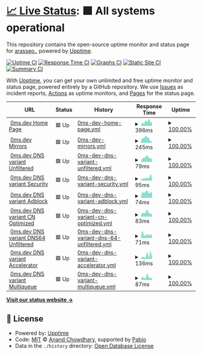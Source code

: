 # [📈 Live Status](https://upptime.0ms.dev): <!--live status--> **🟩 All systems operational**

This repository contains the open-source uptime monitor and status page for [arasseo.](https://upptime.0ms.dev), powered by [Upptime](https://github.com/upptime/upptime).

[![Uptime CI](https://github.com/galpt/upptime/workflows/Uptime%20CI/badge.svg)](https://github.com/galpt/upptime/actions?query=workflow%3A%22Uptime+CI%22)
[![Response Time CI](https://github.com/galpt/upptime/workflows/Response%20Time%20CI/badge.svg)](https://github.com/galpt/upptime/actions?query=workflow%3A%22Response+Time+CI%22)
[![Graphs CI](https://github.com/galpt/upptime/workflows/Graphs%20CI/badge.svg)](https://github.com/galpt/upptime/actions?query=workflow%3A%22Graphs+CI%22)
[![Static Site CI](https://github.com/galpt/upptime/workflows/Static%20Site%20CI/badge.svg)](https://github.com/galpt/upptime/actions?query=workflow%3A%22Static+Site+CI%22)
[![Summary CI](https://github.com/galpt/upptime/workflows/Summary%20CI/badge.svg)](https://github.com/galpt/upptime/actions?query=workflow%3A%22Summary+CI%22)

With [Upptime](https://upptime.js.org), you can get your own unlimited and free uptime monitor and status page, powered entirely by a GitHub repository. We use [Issues](https://github.com/galpt/upptime/issues) as incident reports, [Actions](https://github.com/galpt/upptime/actions) as uptime monitors, and [Pages](https://upptime.0ms.dev) for the status page.

<!--start: status pages-->
<!-- This summary is generated by Upptime (https://github.com/upptime/upptime) -->
<!-- Do not edit this manually, your changes will be overwritten -->
<!-- prettier-ignore -->
| URL | Status | History | Response Time | Uptime |
| --- | ------ | ------- | ------------- | ------ |
| <img alt="" src="https://icons.duckduckgo.com/ip3/0ms.dev.ico" height="13"> [0ms.dev Home Page](https://0ms.dev) | 🟩 Up | [0ms-dev-home-page.yml](https://github.com/galpt/upptime/commits/HEAD/history/0ms-dev-home-page.yml) | <details><summary><img alt="Response time graph" src="./graphs/0ms-dev-home-page/response-time-week.png" height="20"> 396ms</summary><br><a href="https://status.0ms.dev/history/0ms-dev-home-page"><img alt="Response time 317" src="https://img.shields.io/endpoint?url=https%3A%2F%2Fraw.githubusercontent.com%2Fgalpt%2Fupptime%2FHEAD%2Fapi%2F0ms-dev-home-page%2Fresponse-time.json"></a><br><a href="https://status.0ms.dev/history/0ms-dev-home-page"><img alt="24-hour response time 393" src="https://img.shields.io/endpoint?url=https%3A%2F%2Fraw.githubusercontent.com%2Fgalpt%2Fupptime%2FHEAD%2Fapi%2F0ms-dev-home-page%2Fresponse-time-day.json"></a><br><a href="https://status.0ms.dev/history/0ms-dev-home-page"><img alt="7-day response time 396" src="https://img.shields.io/endpoint?url=https%3A%2F%2Fraw.githubusercontent.com%2Fgalpt%2Fupptime%2FHEAD%2Fapi%2F0ms-dev-home-page%2Fresponse-time-week.json"></a><br><a href="https://status.0ms.dev/history/0ms-dev-home-page"><img alt="30-day response time 310" src="https://img.shields.io/endpoint?url=https%3A%2F%2Fraw.githubusercontent.com%2Fgalpt%2Fupptime%2FHEAD%2Fapi%2F0ms-dev-home-page%2Fresponse-time-month.json"></a><br><a href="https://status.0ms.dev/history/0ms-dev-home-page"><img alt="1-year response time 317" src="https://img.shields.io/endpoint?url=https%3A%2F%2Fraw.githubusercontent.com%2Fgalpt%2Fupptime%2FHEAD%2Fapi%2F0ms-dev-home-page%2Fresponse-time-year.json"></a></details> | <details><summary><a href="https://status.0ms.dev/history/0ms-dev-home-page">100.00%</a></summary><a href="https://status.0ms.dev/history/0ms-dev-home-page"><img alt="All-time uptime 100.00%" src="https://img.shields.io/endpoint?url=https%3A%2F%2Fraw.githubusercontent.com%2Fgalpt%2Fupptime%2FHEAD%2Fapi%2F0ms-dev-home-page%2Fuptime.json"></a><br><a href="https://status.0ms.dev/history/0ms-dev-home-page"><img alt="24-hour uptime 100.00%" src="https://img.shields.io/endpoint?url=https%3A%2F%2Fraw.githubusercontent.com%2Fgalpt%2Fupptime%2FHEAD%2Fapi%2F0ms-dev-home-page%2Fuptime-day.json"></a><br><a href="https://status.0ms.dev/history/0ms-dev-home-page"><img alt="7-day uptime 100.00%" src="https://img.shields.io/endpoint?url=https%3A%2F%2Fraw.githubusercontent.com%2Fgalpt%2Fupptime%2FHEAD%2Fapi%2F0ms-dev-home-page%2Fuptime-week.json"></a><br><a href="https://status.0ms.dev/history/0ms-dev-home-page"><img alt="30-day uptime 100.00%" src="https://img.shields.io/endpoint?url=https%3A%2F%2Fraw.githubusercontent.com%2Fgalpt%2Fupptime%2FHEAD%2Fapi%2F0ms-dev-home-page%2Fuptime-month.json"></a><br><a href="https://status.0ms.dev/history/0ms-dev-home-page"><img alt="1-year uptime 100.00%" src="https://img.shields.io/endpoint?url=https%3A%2F%2Fraw.githubusercontent.com%2Fgalpt%2Fupptime%2FHEAD%2Fapi%2F0ms-dev-home-page%2Fuptime-year.json"></a></details>
| <img alt="" src="https://icons.duckduckgo.com/ip3/0ms.dev.ico" height="13"> [0ms.dev Mirrors](https://0ms.dev/mirrors/) | 🟩 Up | [0ms-dev-mirrors.yml](https://github.com/galpt/upptime/commits/HEAD/history/0ms-dev-mirrors.yml) | <details><summary><img alt="Response time graph" src="./graphs/0ms-dev-mirrors/response-time-week.png" height="20"> 245ms</summary><br><a href="https://status.0ms.dev/history/0ms-dev-mirrors"><img alt="Response time 290" src="https://img.shields.io/endpoint?url=https%3A%2F%2Fraw.githubusercontent.com%2Fgalpt%2Fupptime%2FHEAD%2Fapi%2F0ms-dev-mirrors%2Fresponse-time.json"></a><br><a href="https://status.0ms.dev/history/0ms-dev-mirrors"><img alt="24-hour response time 264" src="https://img.shields.io/endpoint?url=https%3A%2F%2Fraw.githubusercontent.com%2Fgalpt%2Fupptime%2FHEAD%2Fapi%2F0ms-dev-mirrors%2Fresponse-time-day.json"></a><br><a href="https://status.0ms.dev/history/0ms-dev-mirrors"><img alt="7-day response time 245" src="https://img.shields.io/endpoint?url=https%3A%2F%2Fraw.githubusercontent.com%2Fgalpt%2Fupptime%2FHEAD%2Fapi%2F0ms-dev-mirrors%2Fresponse-time-week.json"></a><br><a href="https://status.0ms.dev/history/0ms-dev-mirrors"><img alt="30-day response time 278" src="https://img.shields.io/endpoint?url=https%3A%2F%2Fraw.githubusercontent.com%2Fgalpt%2Fupptime%2FHEAD%2Fapi%2F0ms-dev-mirrors%2Fresponse-time-month.json"></a><br><a href="https://status.0ms.dev/history/0ms-dev-mirrors"><img alt="1-year response time 290" src="https://img.shields.io/endpoint?url=https%3A%2F%2Fraw.githubusercontent.com%2Fgalpt%2Fupptime%2FHEAD%2Fapi%2F0ms-dev-mirrors%2Fresponse-time-year.json"></a></details> | <details><summary><a href="https://status.0ms.dev/history/0ms-dev-mirrors">100.00%</a></summary><a href="https://status.0ms.dev/history/0ms-dev-mirrors"><img alt="All-time uptime 100.00%" src="https://img.shields.io/endpoint?url=https%3A%2F%2Fraw.githubusercontent.com%2Fgalpt%2Fupptime%2FHEAD%2Fapi%2F0ms-dev-mirrors%2Fuptime.json"></a><br><a href="https://status.0ms.dev/history/0ms-dev-mirrors"><img alt="24-hour uptime 100.00%" src="https://img.shields.io/endpoint?url=https%3A%2F%2Fraw.githubusercontent.com%2Fgalpt%2Fupptime%2FHEAD%2Fapi%2F0ms-dev-mirrors%2Fuptime-day.json"></a><br><a href="https://status.0ms.dev/history/0ms-dev-mirrors"><img alt="7-day uptime 100.00%" src="https://img.shields.io/endpoint?url=https%3A%2F%2Fraw.githubusercontent.com%2Fgalpt%2Fupptime%2FHEAD%2Fapi%2F0ms-dev-mirrors%2Fuptime-week.json"></a><br><a href="https://status.0ms.dev/history/0ms-dev-mirrors"><img alt="30-day uptime 100.00%" src="https://img.shields.io/endpoint?url=https%3A%2F%2Fraw.githubusercontent.com%2Fgalpt%2Fupptime%2FHEAD%2Fapi%2F0ms-dev-mirrors%2Fuptime-month.json"></a><br><a href="https://status.0ms.dev/history/0ms-dev-mirrors"><img alt="1-year uptime 100.00%" src="https://img.shields.io/endpoint?url=https%3A%2F%2Fraw.githubusercontent.com%2Fgalpt%2Fupptime%2FHEAD%2Fapi%2F0ms-dev-mirrors%2Fuptime-year.json"></a></details>
| <img alt="" src="https://icons.duckduckgo.com/ip3/0ms.dev.ico" height="13"> [0ms.dev DNS variant Unfiltered](https://0ms.dev/dns-query) | 🟩 Up | [0ms-dev-dns-variant-unfiltered.yml](https://github.com/galpt/upptime/commits/HEAD/history/0ms-dev-dns-variant-unfiltered.yml) | <details><summary><img alt="Response time graph" src="./graphs/0ms-dev-dns-variant-unfiltered/response-time-week.png" height="20"> 79ms</summary><br><a href="https://status.0ms.dev/history/0ms-dev-dns-variant-unfiltered"><img alt="Response time 81" src="https://img.shields.io/endpoint?url=https%3A%2F%2Fraw.githubusercontent.com%2Fgalpt%2Fupptime%2FHEAD%2Fapi%2F0ms-dev-dns-variant-unfiltered%2Fresponse-time.json"></a><br><a href="https://status.0ms.dev/history/0ms-dev-dns-variant-unfiltered"><img alt="24-hour response time 77" src="https://img.shields.io/endpoint?url=https%3A%2F%2Fraw.githubusercontent.com%2Fgalpt%2Fupptime%2FHEAD%2Fapi%2F0ms-dev-dns-variant-unfiltered%2Fresponse-time-day.json"></a><br><a href="https://status.0ms.dev/history/0ms-dev-dns-variant-unfiltered"><img alt="7-day response time 79" src="https://img.shields.io/endpoint?url=https%3A%2F%2Fraw.githubusercontent.com%2Fgalpt%2Fupptime%2FHEAD%2Fapi%2F0ms-dev-dns-variant-unfiltered%2Fresponse-time-week.json"></a><br><a href="https://status.0ms.dev/history/0ms-dev-dns-variant-unfiltered"><img alt="30-day response time 80" src="https://img.shields.io/endpoint?url=https%3A%2F%2Fraw.githubusercontent.com%2Fgalpt%2Fupptime%2FHEAD%2Fapi%2F0ms-dev-dns-variant-unfiltered%2Fresponse-time-month.json"></a><br><a href="https://status.0ms.dev/history/0ms-dev-dns-variant-unfiltered"><img alt="1-year response time 81" src="https://img.shields.io/endpoint?url=https%3A%2F%2Fraw.githubusercontent.com%2Fgalpt%2Fupptime%2FHEAD%2Fapi%2F0ms-dev-dns-variant-unfiltered%2Fresponse-time-year.json"></a></details> | <details><summary><a href="https://status.0ms.dev/history/0ms-dev-dns-variant-unfiltered">100.00%</a></summary><a href="https://status.0ms.dev/history/0ms-dev-dns-variant-unfiltered"><img alt="All-time uptime 99.97%" src="https://img.shields.io/endpoint?url=https%3A%2F%2Fraw.githubusercontent.com%2Fgalpt%2Fupptime%2FHEAD%2Fapi%2F0ms-dev-dns-variant-unfiltered%2Fuptime.json"></a><br><a href="https://status.0ms.dev/history/0ms-dev-dns-variant-unfiltered"><img alt="24-hour uptime 100.00%" src="https://img.shields.io/endpoint?url=https%3A%2F%2Fraw.githubusercontent.com%2Fgalpt%2Fupptime%2FHEAD%2Fapi%2F0ms-dev-dns-variant-unfiltered%2Fuptime-day.json"></a><br><a href="https://status.0ms.dev/history/0ms-dev-dns-variant-unfiltered"><img alt="7-day uptime 100.00%" src="https://img.shields.io/endpoint?url=https%3A%2F%2Fraw.githubusercontent.com%2Fgalpt%2Fupptime%2FHEAD%2Fapi%2F0ms-dev-dns-variant-unfiltered%2Fuptime-week.json"></a><br><a href="https://status.0ms.dev/history/0ms-dev-dns-variant-unfiltered"><img alt="30-day uptime 99.96%" src="https://img.shields.io/endpoint?url=https%3A%2F%2Fraw.githubusercontent.com%2Fgalpt%2Fupptime%2FHEAD%2Fapi%2F0ms-dev-dns-variant-unfiltered%2Fuptime-month.json"></a><br><a href="https://status.0ms.dev/history/0ms-dev-dns-variant-unfiltered"><img alt="1-year uptime 99.97%" src="https://img.shields.io/endpoint?url=https%3A%2F%2Fraw.githubusercontent.com%2Fgalpt%2Fupptime%2FHEAD%2Fapi%2F0ms-dev-dns-variant-unfiltered%2Fuptime-year.json"></a></details>
| <img alt="" src="https://icons.duckduckgo.com/ip3/0ms.dev.ico" height="13"> [0ms.dev DNS variant Security](https://0ms.dev/dns-security) | 🟩 Up | [0ms-dev-dns-variant-security.yml](https://github.com/galpt/upptime/commits/HEAD/history/0ms-dev-dns-variant-security.yml) | <details><summary><img alt="Response time graph" src="./graphs/0ms-dev-dns-variant-security/response-time-week.png" height="20"> 95ms</summary><br><a href="https://status.0ms.dev/history/0ms-dev-dns-variant-security"><img alt="Response time 80" src="https://img.shields.io/endpoint?url=https%3A%2F%2Fraw.githubusercontent.com%2Fgalpt%2Fupptime%2FHEAD%2Fapi%2F0ms-dev-dns-variant-security%2Fresponse-time.json"></a><br><a href="https://status.0ms.dev/history/0ms-dev-dns-variant-security"><img alt="24-hour response time 104" src="https://img.shields.io/endpoint?url=https%3A%2F%2Fraw.githubusercontent.com%2Fgalpt%2Fupptime%2FHEAD%2Fapi%2F0ms-dev-dns-variant-security%2Fresponse-time-day.json"></a><br><a href="https://status.0ms.dev/history/0ms-dev-dns-variant-security"><img alt="7-day response time 95" src="https://img.shields.io/endpoint?url=https%3A%2F%2Fraw.githubusercontent.com%2Fgalpt%2Fupptime%2FHEAD%2Fapi%2F0ms-dev-dns-variant-security%2Fresponse-time-week.json"></a><br><a href="https://status.0ms.dev/history/0ms-dev-dns-variant-security"><img alt="30-day response time 79" src="https://img.shields.io/endpoint?url=https%3A%2F%2Fraw.githubusercontent.com%2Fgalpt%2Fupptime%2FHEAD%2Fapi%2F0ms-dev-dns-variant-security%2Fresponse-time-month.json"></a><br><a href="https://status.0ms.dev/history/0ms-dev-dns-variant-security"><img alt="1-year response time 80" src="https://img.shields.io/endpoint?url=https%3A%2F%2Fraw.githubusercontent.com%2Fgalpt%2Fupptime%2FHEAD%2Fapi%2F0ms-dev-dns-variant-security%2Fresponse-time-year.json"></a></details> | <details><summary><a href="https://status.0ms.dev/history/0ms-dev-dns-variant-security">100.00%</a></summary><a href="https://status.0ms.dev/history/0ms-dev-dns-variant-security"><img alt="All-time uptime 99.97%" src="https://img.shields.io/endpoint?url=https%3A%2F%2Fraw.githubusercontent.com%2Fgalpt%2Fupptime%2FHEAD%2Fapi%2F0ms-dev-dns-variant-security%2Fuptime.json"></a><br><a href="https://status.0ms.dev/history/0ms-dev-dns-variant-security"><img alt="24-hour uptime 100.00%" src="https://img.shields.io/endpoint?url=https%3A%2F%2Fraw.githubusercontent.com%2Fgalpt%2Fupptime%2FHEAD%2Fapi%2F0ms-dev-dns-variant-security%2Fuptime-day.json"></a><br><a href="https://status.0ms.dev/history/0ms-dev-dns-variant-security"><img alt="7-day uptime 100.00%" src="https://img.shields.io/endpoint?url=https%3A%2F%2Fraw.githubusercontent.com%2Fgalpt%2Fupptime%2FHEAD%2Fapi%2F0ms-dev-dns-variant-security%2Fuptime-week.json"></a><br><a href="https://status.0ms.dev/history/0ms-dev-dns-variant-security"><img alt="30-day uptime 99.96%" src="https://img.shields.io/endpoint?url=https%3A%2F%2Fraw.githubusercontent.com%2Fgalpt%2Fupptime%2FHEAD%2Fapi%2F0ms-dev-dns-variant-security%2Fuptime-month.json"></a><br><a href="https://status.0ms.dev/history/0ms-dev-dns-variant-security"><img alt="1-year uptime 99.97%" src="https://img.shields.io/endpoint?url=https%3A%2F%2Fraw.githubusercontent.com%2Fgalpt%2Fupptime%2FHEAD%2Fapi%2F0ms-dev-dns-variant-security%2Fuptime-year.json"></a></details>
| <img alt="" src="https://icons.duckduckgo.com/ip3/0ms.dev.ico" height="13"> [0ms.dev DNS variant Adblock](https://0ms.dev/dns-adblock) | 🟩 Up | [0ms-dev-dns-variant-adblock.yml](https://github.com/galpt/upptime/commits/HEAD/history/0ms-dev-dns-variant-adblock.yml) | <details><summary><img alt="Response time graph" src="./graphs/0ms-dev-dns-variant-adblock/response-time-week.png" height="20"> 74ms</summary><br><a href="https://status.0ms.dev/history/0ms-dev-dns-variant-adblock"><img alt="Response time 84" src="https://img.shields.io/endpoint?url=https%3A%2F%2Fraw.githubusercontent.com%2Fgalpt%2Fupptime%2FHEAD%2Fapi%2F0ms-dev-dns-variant-adblock%2Fresponse-time.json"></a><br><a href="https://status.0ms.dev/history/0ms-dev-dns-variant-adblock"><img alt="24-hour response time 109" src="https://img.shields.io/endpoint?url=https%3A%2F%2Fraw.githubusercontent.com%2Fgalpt%2Fupptime%2FHEAD%2Fapi%2F0ms-dev-dns-variant-adblock%2Fresponse-time-day.json"></a><br><a href="https://status.0ms.dev/history/0ms-dev-dns-variant-adblock"><img alt="7-day response time 74" src="https://img.shields.io/endpoint?url=https%3A%2F%2Fraw.githubusercontent.com%2Fgalpt%2Fupptime%2FHEAD%2Fapi%2F0ms-dev-dns-variant-adblock%2Fresponse-time-week.json"></a><br><a href="https://status.0ms.dev/history/0ms-dev-dns-variant-adblock"><img alt="30-day response time 79" src="https://img.shields.io/endpoint?url=https%3A%2F%2Fraw.githubusercontent.com%2Fgalpt%2Fupptime%2FHEAD%2Fapi%2F0ms-dev-dns-variant-adblock%2Fresponse-time-month.json"></a><br><a href="https://status.0ms.dev/history/0ms-dev-dns-variant-adblock"><img alt="1-year response time 84" src="https://img.shields.io/endpoint?url=https%3A%2F%2Fraw.githubusercontent.com%2Fgalpt%2Fupptime%2FHEAD%2Fapi%2F0ms-dev-dns-variant-adblock%2Fresponse-time-year.json"></a></details> | <details><summary><a href="https://status.0ms.dev/history/0ms-dev-dns-variant-adblock">100.00%</a></summary><a href="https://status.0ms.dev/history/0ms-dev-dns-variant-adblock"><img alt="All-time uptime 99.97%" src="https://img.shields.io/endpoint?url=https%3A%2F%2Fraw.githubusercontent.com%2Fgalpt%2Fupptime%2FHEAD%2Fapi%2F0ms-dev-dns-variant-adblock%2Fuptime.json"></a><br><a href="https://status.0ms.dev/history/0ms-dev-dns-variant-adblock"><img alt="24-hour uptime 100.00%" src="https://img.shields.io/endpoint?url=https%3A%2F%2Fraw.githubusercontent.com%2Fgalpt%2Fupptime%2FHEAD%2Fapi%2F0ms-dev-dns-variant-adblock%2Fuptime-day.json"></a><br><a href="https://status.0ms.dev/history/0ms-dev-dns-variant-adblock"><img alt="7-day uptime 100.00%" src="https://img.shields.io/endpoint?url=https%3A%2F%2Fraw.githubusercontent.com%2Fgalpt%2Fupptime%2FHEAD%2Fapi%2F0ms-dev-dns-variant-adblock%2Fuptime-week.json"></a><br><a href="https://status.0ms.dev/history/0ms-dev-dns-variant-adblock"><img alt="30-day uptime 99.96%" src="https://img.shields.io/endpoint?url=https%3A%2F%2Fraw.githubusercontent.com%2Fgalpt%2Fupptime%2FHEAD%2Fapi%2F0ms-dev-dns-variant-adblock%2Fuptime-month.json"></a><br><a href="https://status.0ms.dev/history/0ms-dev-dns-variant-adblock"><img alt="1-year uptime 99.97%" src="https://img.shields.io/endpoint?url=https%3A%2F%2Fraw.githubusercontent.com%2Fgalpt%2Fupptime%2FHEAD%2Fapi%2F0ms-dev-dns-variant-adblock%2Fuptime-year.json"></a></details>
| <img alt="" src="https://icons.duckduckgo.com/ip3/0ms.dev.ico" height="13"> [0ms.dev DNS variant CN Optimized](https://0ms.dev/dns-cn) | 🟩 Up | [0ms-dev-dns-variant-cn-optimized.yml](https://github.com/galpt/upptime/commits/HEAD/history/0ms-dev-dns-variant-cn-optimized.yml) | <details><summary><img alt="Response time graph" src="./graphs/0ms-dev-dns-variant-cn-optimized/response-time-week.png" height="20"> 83ms</summary><br><a href="https://status.0ms.dev/history/0ms-dev-dns-variant-cn-optimized"><img alt="Response time 72" src="https://img.shields.io/endpoint?url=https%3A%2F%2Fraw.githubusercontent.com%2Fgalpt%2Fupptime%2FHEAD%2Fapi%2F0ms-dev-dns-variant-cn-optimized%2Fresponse-time.json"></a><br><a href="https://status.0ms.dev/history/0ms-dev-dns-variant-cn-optimized"><img alt="24-hour response time 85" src="https://img.shields.io/endpoint?url=https%3A%2F%2Fraw.githubusercontent.com%2Fgalpt%2Fupptime%2FHEAD%2Fapi%2F0ms-dev-dns-variant-cn-optimized%2Fresponse-time-day.json"></a><br><a href="https://status.0ms.dev/history/0ms-dev-dns-variant-cn-optimized"><img alt="7-day response time 83" src="https://img.shields.io/endpoint?url=https%3A%2F%2Fraw.githubusercontent.com%2Fgalpt%2Fupptime%2FHEAD%2Fapi%2F0ms-dev-dns-variant-cn-optimized%2Fresponse-time-week.json"></a><br><a href="https://status.0ms.dev/history/0ms-dev-dns-variant-cn-optimized"><img alt="30-day response time 73" src="https://img.shields.io/endpoint?url=https%3A%2F%2Fraw.githubusercontent.com%2Fgalpt%2Fupptime%2FHEAD%2Fapi%2F0ms-dev-dns-variant-cn-optimized%2Fresponse-time-month.json"></a><br><a href="https://status.0ms.dev/history/0ms-dev-dns-variant-cn-optimized"><img alt="1-year response time 72" src="https://img.shields.io/endpoint?url=https%3A%2F%2Fraw.githubusercontent.com%2Fgalpt%2Fupptime%2FHEAD%2Fapi%2F0ms-dev-dns-variant-cn-optimized%2Fresponse-time-year.json"></a></details> | <details><summary><a href="https://status.0ms.dev/history/0ms-dev-dns-variant-cn-optimized">100.00%</a></summary><a href="https://status.0ms.dev/history/0ms-dev-dns-variant-cn-optimized"><img alt="All-time uptime 99.97%" src="https://img.shields.io/endpoint?url=https%3A%2F%2Fraw.githubusercontent.com%2Fgalpt%2Fupptime%2FHEAD%2Fapi%2F0ms-dev-dns-variant-cn-optimized%2Fuptime.json"></a><br><a href="https://status.0ms.dev/history/0ms-dev-dns-variant-cn-optimized"><img alt="24-hour uptime 100.00%" src="https://img.shields.io/endpoint?url=https%3A%2F%2Fraw.githubusercontent.com%2Fgalpt%2Fupptime%2FHEAD%2Fapi%2F0ms-dev-dns-variant-cn-optimized%2Fuptime-day.json"></a><br><a href="https://status.0ms.dev/history/0ms-dev-dns-variant-cn-optimized"><img alt="7-day uptime 100.00%" src="https://img.shields.io/endpoint?url=https%3A%2F%2Fraw.githubusercontent.com%2Fgalpt%2Fupptime%2FHEAD%2Fapi%2F0ms-dev-dns-variant-cn-optimized%2Fuptime-week.json"></a><br><a href="https://status.0ms.dev/history/0ms-dev-dns-variant-cn-optimized"><img alt="30-day uptime 99.96%" src="https://img.shields.io/endpoint?url=https%3A%2F%2Fraw.githubusercontent.com%2Fgalpt%2Fupptime%2FHEAD%2Fapi%2F0ms-dev-dns-variant-cn-optimized%2Fuptime-month.json"></a><br><a href="https://status.0ms.dev/history/0ms-dev-dns-variant-cn-optimized"><img alt="1-year uptime 99.97%" src="https://img.shields.io/endpoint?url=https%3A%2F%2Fraw.githubusercontent.com%2Fgalpt%2Fupptime%2FHEAD%2Fapi%2F0ms-dev-dns-variant-cn-optimized%2Fuptime-year.json"></a></details>
| <img alt="" src="https://icons.duckduckgo.com/ip3/0ms.dev.ico" height="13"> [0ms.dev DNS variant DNS64 Unfiltered](https://0ms.dev/dns64) | 🟩 Up | [0ms-dev-dns-variant-dns-64-unfiltered.yml](https://github.com/galpt/upptime/commits/HEAD/history/0ms-dev-dns-variant-dns-64-unfiltered.yml) | <details><summary><img alt="Response time graph" src="./graphs/0ms-dev-dns-variant-dns-64-unfiltered/response-time-week.png" height="20"> 71ms</summary><br><a href="https://status.0ms.dev/history/0ms-dev-dns-variant-dns-64-unfiltered"><img alt="Response time 80" src="https://img.shields.io/endpoint?url=https%3A%2F%2Fraw.githubusercontent.com%2Fgalpt%2Fupptime%2FHEAD%2Fapi%2F0ms-dev-dns-variant-dns-64-unfiltered%2Fresponse-time.json"></a><br><a href="https://status.0ms.dev/history/0ms-dev-dns-variant-dns-64-unfiltered"><img alt="24-hour response time 86" src="https://img.shields.io/endpoint?url=https%3A%2F%2Fraw.githubusercontent.com%2Fgalpt%2Fupptime%2FHEAD%2Fapi%2F0ms-dev-dns-variant-dns-64-unfiltered%2Fresponse-time-day.json"></a><br><a href="https://status.0ms.dev/history/0ms-dev-dns-variant-dns-64-unfiltered"><img alt="7-day response time 71" src="https://img.shields.io/endpoint?url=https%3A%2F%2Fraw.githubusercontent.com%2Fgalpt%2Fupptime%2FHEAD%2Fapi%2F0ms-dev-dns-variant-dns-64-unfiltered%2Fresponse-time-week.json"></a><br><a href="https://status.0ms.dev/history/0ms-dev-dns-variant-dns-64-unfiltered"><img alt="30-day response time 78" src="https://img.shields.io/endpoint?url=https%3A%2F%2Fraw.githubusercontent.com%2Fgalpt%2Fupptime%2FHEAD%2Fapi%2F0ms-dev-dns-variant-dns-64-unfiltered%2Fresponse-time-month.json"></a><br><a href="https://status.0ms.dev/history/0ms-dev-dns-variant-dns-64-unfiltered"><img alt="1-year response time 80" src="https://img.shields.io/endpoint?url=https%3A%2F%2Fraw.githubusercontent.com%2Fgalpt%2Fupptime%2FHEAD%2Fapi%2F0ms-dev-dns-variant-dns-64-unfiltered%2Fresponse-time-year.json"></a></details> | <details><summary><a href="https://status.0ms.dev/history/0ms-dev-dns-variant-dns-64-unfiltered">100.00%</a></summary><a href="https://status.0ms.dev/history/0ms-dev-dns-variant-dns-64-unfiltered"><img alt="All-time uptime 99.97%" src="https://img.shields.io/endpoint?url=https%3A%2F%2Fraw.githubusercontent.com%2Fgalpt%2Fupptime%2FHEAD%2Fapi%2F0ms-dev-dns-variant-dns-64-unfiltered%2Fuptime.json"></a><br><a href="https://status.0ms.dev/history/0ms-dev-dns-variant-dns-64-unfiltered"><img alt="24-hour uptime 100.00%" src="https://img.shields.io/endpoint?url=https%3A%2F%2Fraw.githubusercontent.com%2Fgalpt%2Fupptime%2FHEAD%2Fapi%2F0ms-dev-dns-variant-dns-64-unfiltered%2Fuptime-day.json"></a><br><a href="https://status.0ms.dev/history/0ms-dev-dns-variant-dns-64-unfiltered"><img alt="7-day uptime 100.00%" src="https://img.shields.io/endpoint?url=https%3A%2F%2Fraw.githubusercontent.com%2Fgalpt%2Fupptime%2FHEAD%2Fapi%2F0ms-dev-dns-variant-dns-64-unfiltered%2Fuptime-week.json"></a><br><a href="https://status.0ms.dev/history/0ms-dev-dns-variant-dns-64-unfiltered"><img alt="30-day uptime 99.96%" src="https://img.shields.io/endpoint?url=https%3A%2F%2Fraw.githubusercontent.com%2Fgalpt%2Fupptime%2FHEAD%2Fapi%2F0ms-dev-dns-variant-dns-64-unfiltered%2Fuptime-month.json"></a><br><a href="https://status.0ms.dev/history/0ms-dev-dns-variant-dns-64-unfiltered"><img alt="1-year uptime 99.97%" src="https://img.shields.io/endpoint?url=https%3A%2F%2Fraw.githubusercontent.com%2Fgalpt%2Fupptime%2FHEAD%2Fapi%2F0ms-dev-dns-variant-dns-64-unfiltered%2Fuptime-year.json"></a></details>
| <img alt="" src="https://icons.duckduckgo.com/ip3/0ms.dev.ico" height="13"> [0ms.dev DNS variant Accelerator](https://0ms.dev/dns/dns.google/dns-query) | 🟩 Up | [0ms-dev-dns-variant-accelerator.yml](https://github.com/galpt/upptime/commits/HEAD/history/0ms-dev-dns-variant-accelerator.yml) | <details><summary><img alt="Response time graph" src="./graphs/0ms-dev-dns-variant-accelerator/response-time-week.png" height="20"> 136ms</summary><br><a href="https://status.0ms.dev/history/0ms-dev-dns-variant-accelerator"><img alt="Response time 77" src="https://img.shields.io/endpoint?url=https%3A%2F%2Fraw.githubusercontent.com%2Fgalpt%2Fupptime%2FHEAD%2Fapi%2F0ms-dev-dns-variant-accelerator%2Fresponse-time.json"></a><br><a href="https://status.0ms.dev/history/0ms-dev-dns-variant-accelerator"><img alt="24-hour response time 139" src="https://img.shields.io/endpoint?url=https%3A%2F%2Fraw.githubusercontent.com%2Fgalpt%2Fupptime%2FHEAD%2Fapi%2F0ms-dev-dns-variant-accelerator%2Fresponse-time-day.json"></a><br><a href="https://status.0ms.dev/history/0ms-dev-dns-variant-accelerator"><img alt="7-day response time 136" src="https://img.shields.io/endpoint?url=https%3A%2F%2Fraw.githubusercontent.com%2Fgalpt%2Fupptime%2FHEAD%2Fapi%2F0ms-dev-dns-variant-accelerator%2Fresponse-time-week.json"></a><br><a href="https://status.0ms.dev/history/0ms-dev-dns-variant-accelerator"><img alt="30-day response time 81" src="https://img.shields.io/endpoint?url=https%3A%2F%2Fraw.githubusercontent.com%2Fgalpt%2Fupptime%2FHEAD%2Fapi%2F0ms-dev-dns-variant-accelerator%2Fresponse-time-month.json"></a><br><a href="https://status.0ms.dev/history/0ms-dev-dns-variant-accelerator"><img alt="1-year response time 77" src="https://img.shields.io/endpoint?url=https%3A%2F%2Fraw.githubusercontent.com%2Fgalpt%2Fupptime%2FHEAD%2Fapi%2F0ms-dev-dns-variant-accelerator%2Fresponse-time-year.json"></a></details> | <details><summary><a href="https://status.0ms.dev/history/0ms-dev-dns-variant-accelerator">100.00%</a></summary><a href="https://status.0ms.dev/history/0ms-dev-dns-variant-accelerator"><img alt="All-time uptime 99.97%" src="https://img.shields.io/endpoint?url=https%3A%2F%2Fraw.githubusercontent.com%2Fgalpt%2Fupptime%2FHEAD%2Fapi%2F0ms-dev-dns-variant-accelerator%2Fuptime.json"></a><br><a href="https://status.0ms.dev/history/0ms-dev-dns-variant-accelerator"><img alt="24-hour uptime 100.00%" src="https://img.shields.io/endpoint?url=https%3A%2F%2Fraw.githubusercontent.com%2Fgalpt%2Fupptime%2FHEAD%2Fapi%2F0ms-dev-dns-variant-accelerator%2Fuptime-day.json"></a><br><a href="https://status.0ms.dev/history/0ms-dev-dns-variant-accelerator"><img alt="7-day uptime 100.00%" src="https://img.shields.io/endpoint?url=https%3A%2F%2Fraw.githubusercontent.com%2Fgalpt%2Fupptime%2FHEAD%2Fapi%2F0ms-dev-dns-variant-accelerator%2Fuptime-week.json"></a><br><a href="https://status.0ms.dev/history/0ms-dev-dns-variant-accelerator"><img alt="30-day uptime 99.96%" src="https://img.shields.io/endpoint?url=https%3A%2F%2Fraw.githubusercontent.com%2Fgalpt%2Fupptime%2FHEAD%2Fapi%2F0ms-dev-dns-variant-accelerator%2Fuptime-month.json"></a><br><a href="https://status.0ms.dev/history/0ms-dev-dns-variant-accelerator"><img alt="1-year uptime 99.97%" src="https://img.shields.io/endpoint?url=https%3A%2F%2Fraw.githubusercontent.com%2Fgalpt%2Fupptime%2FHEAD%2Fapi%2F0ms-dev-dns-variant-accelerator%2Fuptime-year.json"></a></details>
| <img alt="" src="https://icons.duckduckgo.com/ip3/0ms.dev.ico" height="13"> [0ms.dev DNS variant Multiqueue](https://0ms.dev/mq/dns.google/dns-query/mq/freedns.controld.com/p0) | 🟩 Up | [0ms-dev-dns-variant-multiqueue.yml](https://github.com/galpt/upptime/commits/HEAD/history/0ms-dev-dns-variant-multiqueue.yml) | <details><summary><img alt="Response time graph" src="./graphs/0ms-dev-dns-variant-multiqueue/response-time-week.png" height="20"> 87ms</summary><br><a href="https://status.0ms.dev/history/0ms-dev-dns-variant-multiqueue"><img alt="Response time 84" src="https://img.shields.io/endpoint?url=https%3A%2F%2Fraw.githubusercontent.com%2Fgalpt%2Fupptime%2FHEAD%2Fapi%2F0ms-dev-dns-variant-multiqueue%2Fresponse-time.json"></a><br><a href="https://status.0ms.dev/history/0ms-dev-dns-variant-multiqueue"><img alt="24-hour response time 71" src="https://img.shields.io/endpoint?url=https%3A%2F%2Fraw.githubusercontent.com%2Fgalpt%2Fupptime%2FHEAD%2Fapi%2F0ms-dev-dns-variant-multiqueue%2Fresponse-time-day.json"></a><br><a href="https://status.0ms.dev/history/0ms-dev-dns-variant-multiqueue"><img alt="7-day response time 87" src="https://img.shields.io/endpoint?url=https%3A%2F%2Fraw.githubusercontent.com%2Fgalpt%2Fupptime%2FHEAD%2Fapi%2F0ms-dev-dns-variant-multiqueue%2Fresponse-time-week.json"></a><br><a href="https://status.0ms.dev/history/0ms-dev-dns-variant-multiqueue"><img alt="30-day response time 80" src="https://img.shields.io/endpoint?url=https%3A%2F%2Fraw.githubusercontent.com%2Fgalpt%2Fupptime%2FHEAD%2Fapi%2F0ms-dev-dns-variant-multiqueue%2Fresponse-time-month.json"></a><br><a href="https://status.0ms.dev/history/0ms-dev-dns-variant-multiqueue"><img alt="1-year response time 84" src="https://img.shields.io/endpoint?url=https%3A%2F%2Fraw.githubusercontent.com%2Fgalpt%2Fupptime%2FHEAD%2Fapi%2F0ms-dev-dns-variant-multiqueue%2Fresponse-time-year.json"></a></details> | <details><summary><a href="https://status.0ms.dev/history/0ms-dev-dns-variant-multiqueue">100.00%</a></summary><a href="https://status.0ms.dev/history/0ms-dev-dns-variant-multiqueue"><img alt="All-time uptime 100.00%" src="https://img.shields.io/endpoint?url=https%3A%2F%2Fraw.githubusercontent.com%2Fgalpt%2Fupptime%2FHEAD%2Fapi%2F0ms-dev-dns-variant-multiqueue%2Fuptime.json"></a><br><a href="https://status.0ms.dev/history/0ms-dev-dns-variant-multiqueue"><img alt="24-hour uptime 100.00%" src="https://img.shields.io/endpoint?url=https%3A%2F%2Fraw.githubusercontent.com%2Fgalpt%2Fupptime%2FHEAD%2Fapi%2F0ms-dev-dns-variant-multiqueue%2Fuptime-day.json"></a><br><a href="https://status.0ms.dev/history/0ms-dev-dns-variant-multiqueue"><img alt="7-day uptime 100.00%" src="https://img.shields.io/endpoint?url=https%3A%2F%2Fraw.githubusercontent.com%2Fgalpt%2Fupptime%2FHEAD%2Fapi%2F0ms-dev-dns-variant-multiqueue%2Fuptime-week.json"></a><br><a href="https://status.0ms.dev/history/0ms-dev-dns-variant-multiqueue"><img alt="30-day uptime 100.00%" src="https://img.shields.io/endpoint?url=https%3A%2F%2Fraw.githubusercontent.com%2Fgalpt%2Fupptime%2FHEAD%2Fapi%2F0ms-dev-dns-variant-multiqueue%2Fuptime-month.json"></a><br><a href="https://status.0ms.dev/history/0ms-dev-dns-variant-multiqueue"><img alt="1-year uptime 100.00%" src="https://img.shields.io/endpoint?url=https%3A%2F%2Fraw.githubusercontent.com%2Fgalpt%2Fupptime%2FHEAD%2Fapi%2F0ms-dev-dns-variant-multiqueue%2Fuptime-year.json"></a></details>

<!--end: status pages-->

[**Visit our status website →**](https://upptime.0ms.dev)

## 📄 License

- Powered by: [Upptime](https://github.com/upptime/upptime)
- Code: [MIT](./LICENSE) © [Anand Chowdhary](https://anandchowdhary.com), supported by [Pabio](https://pabio.com)
- Data in the `./history` directory: [Open Database License](https://opendatacommons.org/licenses/odbl/1-0/)
